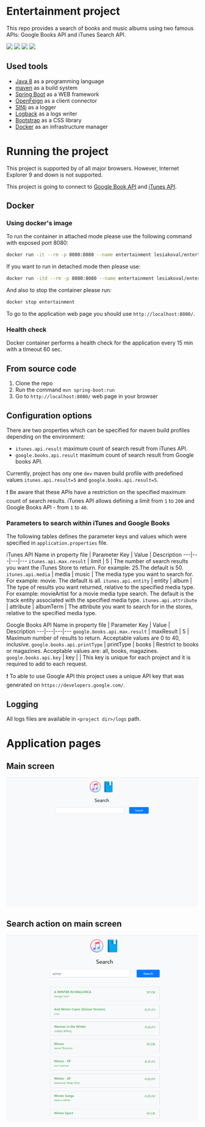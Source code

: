 # Entertainment project
This repo provides a search of books and music albums using two famous APIs: Google Books API and iTunes Search API.

![](https://img.shields.io/github/license/extsoft/jcat.svg)
![](https://img.shields.io/docker/automated/extsoft/jcat.svg)
![](https://img.shields.io/docker/build/extsoft/jcat.svg)
![](https://travis-ci.org/extsoft/jcat.svg?branch=master)

## Used tools
- [Java 8](http://www.oracle.com/technetwork/java/javase/overview/java8-2100321.html) as a programming language
- [maven](https://maven.apache.org) as a build system
- [Spring Boot](https://spring.io/projects/spring-boot) as a WEB framework
- [OpenFeign](https://github.com/OpenFeign/feign) as a client connector
- [Slf4j](https://maven.apache.org) as a logger
- [Logback](http://logback.qos.ch/) as a logs writer
- [Bootstrap](https://getbootstrap.com/) as a CSS library
- [Docker](https://www.docker.com) as an infrastructure manager

# Running the project
This project is supported by of all major browsers. However, Internet Explorer 9 and down is not supported.

This project is going to connect to [Google Book API](https://developers.google.com/books/docs/v1/reference/volumes/list) and [iTunes API](https://affiliate.itunes.apple.com/resources/documentation/itunes-store-web-service-search-api/#searching).

## Docker
### Using docker's image
To run the container in attached mode please use the following command with exposed port 8080:
```bash
docker run -it --rm -p 8080:8080 --name entertainment lesiakoval/entertainment:0.0.1
```

If you want to run in detached mode then please use:
```bash
docker run -itd --rm -p 8080:8080 --name entertainment lesiakoval/entertainment:0.0.1
```
And also to stop the container please run:
```bash
docker stop entertainment
```

To go to the application  web page you should use `http://localhost:8080/`.

### Health check
Docker container performs a health check for the application every 15 min with a timeout 60 sec.

## From source code
1. Clone the repo
2. Run the command `mvn spring-boot:run`
3. Go to `http://localhost:8080/` web page in your browser

## Configuration options
There are two properties which can be specified for maven build profiles depending on the environment:
- `itunes.api.result` maximum count of search result from iTunes API.
- `google.books.api.result` maximum count of search result from Google books API.

Currently, project has ony one `dev` maven build profile with predefined values `itunes.api.result=5` 
and `google.books.api.result=5`.

:exclamation: Be aware that these APIs have a restriction on the specified maximum count of search results. iTunes API allows defining a limit from `1` to `200` and Google Books API - from `1` to `40`. 

### Parameters to search within iTunes and Google Books
The following tables defines the parameter keys and values which were specified in `application.properties` file.

iTunes API
Name in property file | Parameter Key | Value | Description 
---|---|---|---
`itunes.api.max.result` | limit | 5 | The number of search results you want the iTunes Store to return. For example: 25.The default is 50.
`itunes.api.media` | media | music | The media type you want to search for. For example: movie. The default is all.
`itunes.api.entity` | entity | album | 	The type of results you want returned, relative to the specified media type. For example: movieArtist for a movie media type search. The default is the track entity associated with the specified media type.
`itunes.api.attribute` | attribute | albumTerm | The attribute you want to search for in the stores, relative to the specified media type.

Google Books API
Name in property file | Parameter Key | Value | Description 
---|---|---|---
`google.books.api.max.result` | maxResult | 5 | Maximum number of results to return. Acceptable values are 0 to 40, inclusive.
`google.books.api.printType` | printType | books | 	Restrict to books or magazines. Acceptable values are: all, books, magazines.
`google.books.api.key` | key | <key value> | This key is unique for each project and it is required to add to each request.

:exclamation: To able to use Google API this project uses a unique API key that was generated on `https://developers.google.com/`.

## Logging
All logs files are available in `<project dir>/logs` path.

# Application pages
## Main screen
![](docs/pages/main.PNG)

## Search action on main screen
![](docs/pages/search.PNG)
